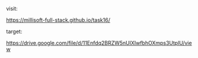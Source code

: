 <!-- visit: 

https://gasimmammadov1.github.io/task16/ -->

visit: 

https://millisoft-full-stack.github.io/task16/

target:

https://drive.google.com/file/d/11Enfdq2BRZW5nUlXIwfbhOXmps3UtplU/view